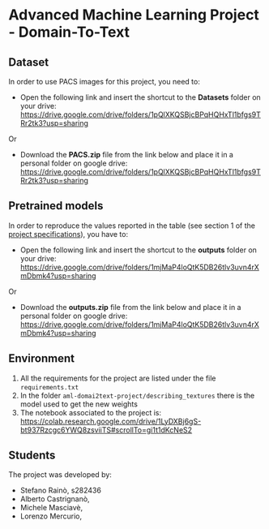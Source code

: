 # Advanced Machine Learning Project - Domain-To-Text
 
## Dataset
In order to use PACS images for this project, you need to:

- Open the following link and insert the shortcut to the **Datasets** folder on your drive: https://drive.google.com/drive/folders/1pQlXKQSBjcBPqHQHxTl1bfgs9TRr2tk3?usp=sharing

Or

- Download the **PACS.zip** file from the link below and place it in a personal folder on google drive: https://drive.google.com/drive/folders/1pQlXKQSBjcBPqHQHxTl1bfgs9TRr2tk3?usp=sharing

## Pretrained models

In order to reproduce the values reported in the table (see section 1 of the [project specifications](https://github.com/steo13/aml-domain2text-project/blob/main/project_specifications.pdf)), you have to:
- Open the following link and insert the shortcut to the **outputs** folder on your drive: https://drive.google.com/drive/folders/1mjMaP4loQtK5DB26tlv3uvn4rXmDbmk4?usp=sharing

Or

- Download the **outputs.zip** file from the link below and place it in a personal folder on google drive: https://drive.google.com/drive/folders/1mjMaP4loQtK5DB26tlv3uvn4rXmDbmk4?usp=sharing

## Environment

1) All the requirements for the project are listed under the file ```requirements.txt```
2) In the folder ```aml-domai2text-project/describing_textures``` there is the model used to get the new weights
3) The notebook associated to the project is: https://colab.research.google.com/drive/1LyDXBj6gS-bt937Rzcgc6YWQ8zsviiTS#scrollTo=gi1t1dKcNeS2

## Students
The project was developed by:
- Stefano Rainò, s282436
- Alberto Castrignanò, 
- Michele Masciavè, 
- Lorenzo Mercurio, 

